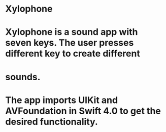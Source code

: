 # Xylophone

# Xylophone is a sound app with seven keys. The user presses different key to create different 
# sounds.

# The app imports UIKit and AVFoundation in Swift 4.0 to get the desired functionality.



